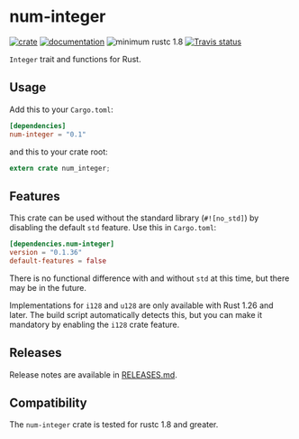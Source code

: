 # num-integer

[![crate](https://img.shields.io/crates/v/num-integer.svg)](https://crates.io/crates/num-integer)
[![documentation](https://docs.rs/num-integer/badge.svg)](https://docs.rs/num-integer)
![minimum rustc 1.8](https://img.shields.io/badge/rustc-1.8+-red.svg)
[![Travis status](https://travis-ci.org/rust-num/num-integer.svg?branch=master)](https://travis-ci.org/rust-num/num-integer)

`Integer` trait and functions for Rust.

## Usage

Add this to your `Cargo.toml`:

```toml
[dependencies]
num-integer = "0.1"
```

and this to your crate root:

```rust
extern crate num_integer;
```

## Features

This crate can be used without the standard library (`#![no_std]`) by disabling
the default `std` feature.  Use this in `Cargo.toml`:

```toml
[dependencies.num-integer]
version = "0.1.36"
default-features = false
```

There is no functional difference with and without `std` at this time, but
there may be in the future.

Implementations for `i128` and `u128` are only available with Rust 1.26 and
later.  The build script automatically detects this, but you can make it
mandatory by enabling the `i128` crate feature.


## Releases

Release notes are available in [RELEASES.md](RELEASES.md).

## Compatibility

The `num-integer` crate is tested for rustc 1.8 and greater.
